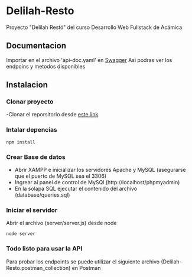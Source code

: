 # Delilah-Resto
Proyecto "Delilah Restó" del curso Desarrollo Web Fullstack de Acámica

## Documentacion
Importar en el archivo 'api-doc.yaml' en [Swagger](https://editor.swagger.io)
Asi podras ver los endpoins y metodos disponibles

## Instalacion

### Clonar proyecto

-Clonar el reporsitorio desde [este link](https://github.com/Federico-Barrientos/Delilah-Resto)

### Intalar depencias

```
npm install
```

### Crear Base de datos

- Abrir XAMPP e inicializar los servidores Apache y MySQL (asegurarse que el puerto de MySQL sea el 3306)
- Ingrear al panel de control de MySQl (http://localhost/phpmyadmin)
- En la solapa SQL ejecutar el contenido del archivo (database/queries.sql)

### Iniciar el servidor

Abrir el archivo (server/server.js) desde node

`node server`

### Todo listo para usar la API

Para probar los endpoints se puede utilizar el siguiente archivo (Delilah-Resto.postman_collection) en Postman
